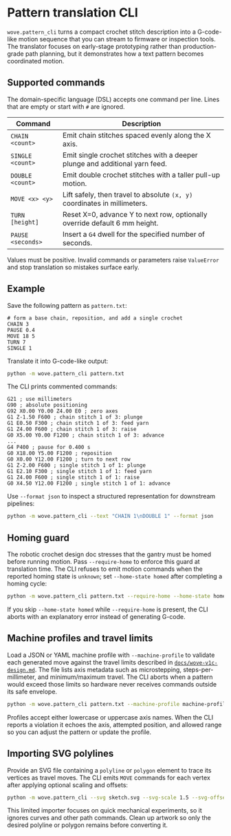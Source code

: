 # Pattern translation CLI

`wove.pattern_cli` turns a compact crochet stitch description into a
G-code-like motion sequence that you can stream to firmware or inspection tools.
The translator focuses on early-stage prototyping rather than production-grade
path planning, but it demonstrates how a text pattern becomes coordinated motion.

## Supported commands

The domain-specific language (DSL) accepts one command per line. Lines that are
empty or start with `#` are ignored.

| Command | Description |
| --- | --- |
| `CHAIN <count>` | Emit chain stitches spaced evenly along the X axis. |
| `SINGLE <count>` | Emit single crochet stitches with a deeper plunge and additional yarn feed. |
| `DOUBLE <count>` | Emit double crochet stitches with a taller pull-up motion. |
| `MOVE <x> <y>` | Lift safely, then travel to absolute `(x, y)` coordinates in millimeters. |
| `TURN [height]` | Reset X=0, advance Y to next row, optionally override default 6 mm height. |
| `PAUSE <seconds>` | Insert a `G4` dwell for the specified number of seconds. |

Values must be positive. Invalid commands or parameters raise `ValueError` and
stop translation so mistakes surface early.

## Example

Save the following pattern as `pattern.txt`:

```text
# form a base chain, reposition, and add a single crochet
CHAIN 3
PAUSE 0.4
MOVE 18 5
TURN 7
SINGLE 1
```

Translate it into G-code-like output:

```bash
python -m wove.pattern_cli pattern.txt
```

The CLI prints commented commands:

```text
G21 ; use millimeters
G90 ; absolute positioning
G92 X0.00 Y0.00 Z4.00 E0 ; zero axes
G1 Z-1.50 F600 ; chain stitch 1 of 3: plunge
G1 E0.50 F300 ; chain stitch 1 of 3: feed yarn
G1 Z4.00 F600 ; chain stitch 1 of 3: raise
G0 X5.00 Y0.00 F1200 ; chain stitch 1 of 3: advance
...
G4 P400 ; pause for 0.400 s
G0 X18.00 Y5.00 F1200 ; reposition
G0 X0.00 Y12.00 F1200 ; turn to next row
G1 Z-2.00 F600 ; single stitch 1 of 1: plunge
G1 E2.10 F300 ; single stitch 1 of 1: feed yarn
G1 Z4.00 F600 ; single stitch 1 of 1: raise
G0 X4.50 Y12.00 F1200 ; single stitch 1 of 1: advance
```

Use `--format json` to inspect a structured representation for downstream
pipelines:

```bash
python -m wove.pattern_cli --text "CHAIN 1\nDOUBLE 1" --format json
```

## Homing guard

The robotic crochet design doc stresses that the gantry must be homed before
running motion. Pass ``--require-home`` to enforce this guard at translation
time. The CLI refuses to emit motion commands when the reported homing state is
``unknown``; set ``--home-state homed`` after completing a homing cycle:

```bash
python -m wove.pattern_cli pattern.txt --require-home --home-state homed
```

If you skip ``--home-state homed`` while ``--require-home`` is present, the CLI
aborts with an explanatory error instead of generating G-code.

## Machine profiles and travel limits

Load a JSON or YAML machine profile with ``--machine-profile`` to validate each
generated move against the travel limits described in
[`docs/wove-v1c-design.md`](wove-v1c-design.md). The file lists axis metadata
such as microstepping, steps-per-millimeter, and minimum/maximum travel. The CLI
aborts when a pattern would exceed those limits so hardware never receives
commands outside its safe envelope.

```bash
python -m wove.pattern_cli pattern.txt --machine-profile machine-profile.json
```

Profiles accept either lowercase or uppercase axis names. When the CLI reports
a violation it echoes the axis, attempted position, and allowed range so you
can adjust the pattern or update the profile.

## Importing SVG polylines

Provide an SVG file containing a `polyline` or `polygon` element to trace its vertices as travel
moves. The CLI emits `MOVE` commands for each vertex after applying optional scaling and offsets:

```bash
python -m wove.pattern_cli --svg sketch.svg --svg-scale 1.5 --svg-offset-x 10 --svg-offset-y 5
```

This limited importer focuses on quick mechanical experiments, so it ignores curves and other path
commands. Clean up artwork so only the desired polyline or polygon remains before converting it.
